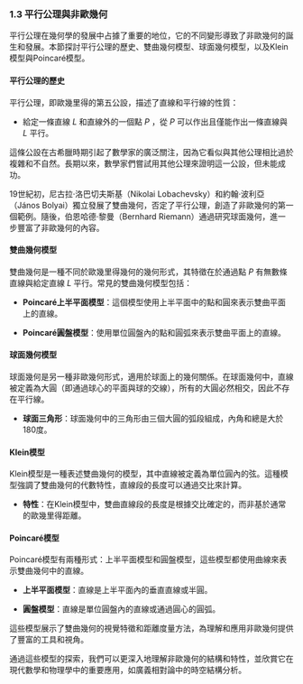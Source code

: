 ### 1.3 平行公理與非歐幾何

平行公理在幾何學的發展中占據了重要的地位，它的不同變形導致了非歐幾何的誕生和發展。本節探討平行公理的歷史、雙曲幾何模型、球面幾何模型，以及Klein模型與Poincaré模型。

#### 平行公理的歷史
平行公理，即歐幾里得的第五公設，描述了直線和平行線的性質：

- 給定一條直線  $`L`$  和直線外的一個點  $`P`$ ，從  $`P`$  可以作出且僅能作出一條直線與  $`L`$  平行。

這條公設在古希臘時期引起了數學家的廣泛關注，因為它看似與其他公理相比過於複雜和不自然。長期以來，數學家們嘗試用其他公理來證明這一公設，但未能成功。

19世紀初，尼古拉·洛巴切夫斯基（Nikolai Lobachevsky）和約翰·波利亞（János Bolyai）獨立發展了雙曲幾何，否定了平行公理，創造了非歐幾何的第一個範例。隨後，伯恩哈德·黎曼（Bernhard Riemann）通過研究球面幾何，進一步豐富了非歐幾何的內容。

#### 雙曲幾何模型
雙曲幾何是一種不同於歐幾里得幾何的幾何形式，其特徵在於通過點  $`P`$  有無數條直線與給定直線  $`L`$  平行。常見的雙曲幾何模型包括：

- **Poincaré上半平面模型**：這個模型使用上半平面中的點和圓來表示雙曲平面上的直線。

- **Poincaré圓盤模型**：使用單位圓盤內的點和圓弧來表示雙曲平面上的直線。

#### 球面幾何模型
球面幾何是另一種非歐幾何形式，適用於球面上的幾何關係。在球面幾何中，直線被定義為大圓（即通過球心的平面與球的交線），所有的大圓必然相交，因此不存在平行線。

- **球面三角形**：球面幾何中的三角形由三個大圓的弧段組成，內角和總是大於180度。

#### Klein模型
Klein模型是一種表述雙曲幾何的模型，其中直線被定義為單位圓內的弦。這種模型強調了雙曲幾何的代數特性，直線段的長度可以通過交比來計算。

- **特性**：在Klein模型中，雙曲直線段的長度是根據交比確定的，而非基於通常的歐幾里得距離。

#### Poincaré模型
Poincaré模型有兩種形式：上半平面模型和圓盤模型，這些模型都使用曲線來表示雙曲幾何中的直線。

- **上半平面模型**：直線是上半平面內的垂直直線或半圓。

- **圓盤模型**：直線是單位圓盤內的直線或通過圓心的圓弧。

這些模型展示了雙曲幾何的視覺特徵和距離度量方法，為理解和應用非歐幾何提供了豐富的工具和視角。

通過這些模型的探索，我們可以更深入地理解非歐幾何的結構和特性，並欣賞它在現代數學和物理學中的重要應用，如廣義相對論中的時空結構分析。